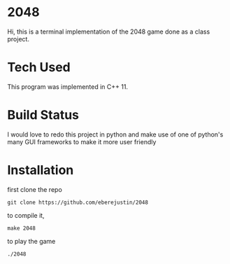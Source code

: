 # 2048
Hi, this is a terminal implementation of the 2048 game done as a class project.

# Tech Used
This program was implemented in C++ 11.

# Build Status
I would love to redo this project in python and make use of one of python's many GUI frameworks to make it more user friendly
# Installation
first clone the repo
```
git clone https://github.com/eberejustin/2048
```
to compile it,
```
make 2048
```

to play the game
```
./2048
```



